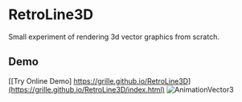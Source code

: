 # RetroLine3D
Small experiment of rendering 3d vector graphics from scratch.

## Demo
[\[Try Online Demo\] https://grille.github.io/RetroLine3D](https://grille.github.io/RetroLine3D/index.html)
![AnimationVector3](https://github.com/Grille/RetroLine3D/assets/26384012/a0192c26-a4de-4b94-acc2-4e028eb95151)